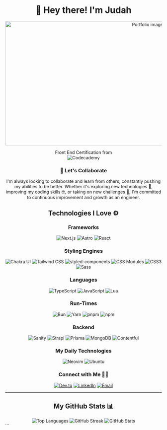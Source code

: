 <div align="center">
  <h1>👋 Hey there! I'm Judah</h1>

<div>
  <img src="https://raw.githubusercontent.com/judahsullivan/judah-sullivan.dev/main/public/homescreen.png" alt="Portfolio image" width='900px' height='400px' />
</div>

  <p>
    Front End Certification from
    <br />
    <img src="https://img.shields.io/badge/Codecademy-FFF0E5?style=for-the-badge&logo=codecademy&logoColor=303347" alt="Codecademy" />
  </p>

  <h3>🤝 Let's Collaborate</h3>
  <p>
    I'm always looking to collaborate and learn from others, constantly pushing my abilities to be better. Whether it's exploring new technologies 🚀, improving my coding skills 🤓, or taking on new challenges 💪, I'm committed to continuous improvement and growth as an engineer.
  </p>
</div>

<h2 align="center">Technologies I Love ⚙️</h2>

<div align="center">
  <h3>Frameworks</h3>
  <p>
    <img src="https://img.shields.io/badge/Next.js-000000.svg?style=for-the-badge&logo=nextdotjs&logoColor=white" alt="Next.js" />
    <img src="https://img.shields.io/badge/Astro-BC52EE.svg?style=for-the-badge&logo=Astro&logoColor=white" alt="Astro" />
    <img src="https://img.shields.io/badge/React-61DAFB.svg?style=for-the-badge&logo=React&logoColor=black" alt="React" />
  </p>

  <h3>Styling Engines</h3>
  <p>
    <img src="https://img.shields.io/badge/Chakra%20UI-319795.svg?style=for-the-badge&logo=Chakra-UI&logoColor=white" alt="Chakra UI" />
    <img src="https://img.shields.io/badge/Tailwind%20CSS-06B6D4.svg?style=for-the-badge&logo=Tailwind-CSS&logoColor=white" alt="Tailwind CSS" />
    <img src="https://img.shields.io/badge/styledcomponents-DB7093.svg?style=for-the-badge&logo=styled-components&logoColor=white" alt="styled-components" />
    <img src="https://img.shields.io/badge/CSS%20Modules-000000.svg?style=for-the-badge&logo=CSS-Modules&logoColor=white" alt="CSS Modules" />
    <img src="https://img.shields.io/badge/CSS3-1572B6.svg?style=for-the-badge&logo=CSS3&logoColor=white" alt="CSS3" />
    <img src="https://img.shields.io/badge/Sass-CC6699.svg?style=for-the-badge&logo=Sass&logoColor=white" alt="Sass" />
  </p>

  <h3>Languages</h3>
  <p>
    <img src="https://img.shields.io/badge/TypeScript-3178C6.svg?style=for-the-badge&logo=TypeScript&logoColor=white" alt="TypeScript" />
    <img src="https://img.shields.io/badge/JavaScript-F7DF1E.svg?style=for-the-badge&logo=JavaScript&logoColor=black" alt="JavaScript" />
    <img src="https://img.shields.io/badge/Lua-2C2D72.svg?style=for-the-badge&logo=Lua&logoColor=white" alt="Lua" />
  </p>

  <h3>Run-Times</h3>
  <p>
    <img src="https://img.shields.io/badge/Bun-000000.svg?style=for-the-badge&logo=Bun&logoColor=white" alt="Bun" />
    <img src="https://img.shields.io/badge/Yarn-2C8EBB.svg?style=for-the-badge&logo=Yarn&logoColor=white" alt="Yarn" />
    <img src="https://img.shields.io/badge/pnpm-F69220.svg?style=for-the-badge&logo=pnpm&logoColor=white" alt="pnpm" />
    <img src="https://img.shields.io/badge/npm-CB3837.svg?style=for-the-badge&logo=npm&logoColor=white" alt="npm" />
  </p>

  <h3>Backend</h3>
  <p>
    <img src="https://img.shields.io/badge/Sanity-F03E2F.svg?style=for-the-badge&logo=Sanity&logoColor=white" alt="Sanity" />
    <img src="https://img.shields.io/badge/Strapi-4945FF.svg?style=for-the-badge&logo=Strapi&logoColor=white" alt="Strapi" />
    <img src="https://img.shields.io/badge/Prisma-2D3748.svg?style=for-the-badge&logo=Prisma&logoColor=white" alt="Prisma" />
    <img src="https://img.shields.io/badge/MongoDB-47A248.svg?style=for-the-badge&logo=MongoDB&logoColor=white" alt="MongoDB" />
    <img src="https://img.shields.io/badge/Contentful-2478CC.svg?style=for-the-badge&logo=Contentful&logoColor=white" alt="Contentful" />
  </p>



  
  <h3>My Daily Technologies</h3>
   <p>
    <img src="https://img.shields.io/badge/Neovim-57A143.svg?style=for-the-badge&logo=Neovim&logoColor=white" alt="Neovim" />
    <img src="https://img.shields.io/badge/Ubuntu-E95420.svg?style=for-the-badge&logo=Ubuntu&logoColor=white" alt="Ubuntu" />
   </p>
</div>

<h3 align="center">Connect with Me 🤝🏻</h3>

<p align="center">
  <a href="https://dev.to/judahsullivan"><img alt="Dev.to" src="https://img.shields.io/badge/Dev.to-gray?style=flat-square&logo=dev-to"></a>  
  <a href="https://www.linkedin.com/in/judahsullivan/"><img alt="LinkedIn" src="https://img.shields.io/badge/LinkedIn-gray?style=flat-square&logo=linkedin"></a>
  <a href="mailto:judahsullivan.dev"><img alt="Email" src="https://img.shields.io/badge/judahsullivan.dev@gmail.com-blue?style=flat-square&logo=gmail"></a>
</p>

<hr />

<div align="center">
  <h2>My GitHub Stats 📊</h2>

  <img src="https://github-readme-stats.vercel.app/api/top-langs/?username=Judahsullivan&theme=tokyonight&show_icons=true&hide_border=false&layout=compact" alt="Top Languages" />
  <img src="https://github-readme-streak-stats.herokuapp.com/?user=Judahsullivan&theme=tokyonight&hide_border=false" alt="GitHub Streak" />
  <img src="https://github-readme-stats.vercel.app/api?username=Judahsullivan&theme=tokyonight&show_icons=true&hide_border=false&count_private=true" alt="GitHub Stats" />
</div>
```
